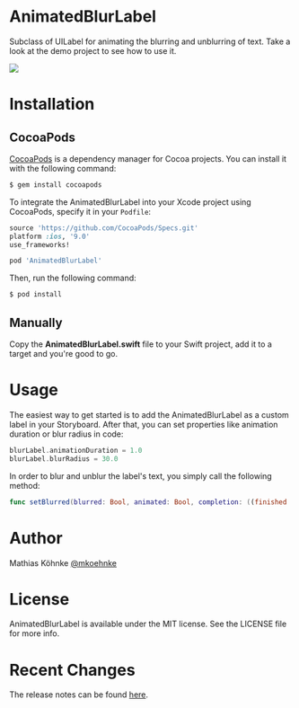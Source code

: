 # AnimatedBlurLabel

Subclass of UILabel for animating the blurring and unblurring of text. Take a look at the demo project to see how to use it.

<img src="https://raw.githubusercontent.com/mkoehnke/AnimatedBlurLabel/master/Resources/AnimatedBlurLabel.gif">

# Installation

## CocoaPods
[CocoaPods](http://cocoapods.org) is a dependency manager for Cocoa projects. You can install it with the following command:

```bash
$ gem install cocoapods
```

To integrate the AnimatedBlurLabel into your Xcode project using CocoaPods, specify it in your `Podfile`:

```ruby
source 'https://github.com/CocoaPods/Specs.git'
platform :ios, '9.0'
use_frameworks!

pod 'AnimatedBlurLabel'
```

Then, run the following command:

```bash
$ pod install
```

## Manually
Copy the **AnimatedBlurLabel.swift** file to your Swift project, add it to a target and you're good to go.

# Usage
The easiest way to get started is to add the AnimatedBlurLabel as a custom label in your Storyboard. After that, you can set properties like animation duration or blur radius in code:

```swift
blurLabel.animationDuration = 1.0
blurLabel.blurRadius = 30.0
```

In order to blur and unblur the label's text, you simply call the following method:

```swift
func setBlurred(blurred: Bool, animated: Bool, completion: ((finished : Bool) -> Void)?)
```

# Author
Mathias Köhnke [@mkoehnke](http://twitter.com/mkoehnke)

# License
AnimatedBlurLabel is available under the MIT license. See the LICENSE file for more info.

# Recent Changes
The release notes can be found [here](https://github.com/mkoehnke/AnimatedBlurLabel/releases).
